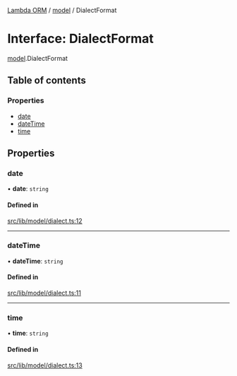 [Lambda ORM](../README.md) / [model](../modules/model.md) / DialectFormat

# Interface: DialectFormat

[model](../modules/model.md).DialectFormat

## Table of contents

### Properties

- [date](model.DialectFormat.md#date)
- [dateTime](model.DialectFormat.md#dateTime)
- [time](model.DialectFormat.md#time)

## Properties

### date

• **date**: `string`

#### Defined in

[src/lib/model/dialect.ts:12](https://github.com/FlavioLionelRita/lambdaorm/blob/0fd718a/src/lib/model/dialect.ts#L12)

___

### dateTime

• **dateTime**: `string`

#### Defined in

[src/lib/model/dialect.ts:11](https://github.com/FlavioLionelRita/lambdaorm/blob/0fd718a/src/lib/model/dialect.ts#L11)

___

### time

• **time**: `string`

#### Defined in

[src/lib/model/dialect.ts:13](https://github.com/FlavioLionelRita/lambdaorm/blob/0fd718a/src/lib/model/dialect.ts#L13)
